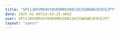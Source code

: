 ```yaml
---
title: "SP11JBVVRR4VY0SR9MRSSKB22HJ5QWGWE3E9CEJPT"
date: 2025-01-06T14:43:23.466Z
user: SP11JBVVRR4VY0SR9MRSSKB22HJ5QWGWE3E9CEJPT
layout: "users"
---
```

    